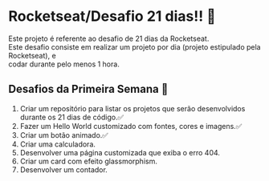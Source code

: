 # Rocketseat/Desafio 21 dias!! 🚀

Este projeto é referente ao desafio de 21 dias da Rocketseat.<br>
Este desafio consiste em realizar um projeto por dia (projeto estipulado pela Rocketseat), e<br>
codar durante pelo menos 1 hora.

## Desafios da Primeira Semana 🎯
<ol>
<li>Criar um repositório para listar os projetos que serão desenvolvidos durante os 21 dias de código.✅</li>
<li>Fazer um Hello World customizado com fontes, cores e imagens.✅</li>
<li>Criar um botão animado.✅</li>
<li>Criar uma calculadora.</li>
<li>Desenvolver uma página customizada que exiba o erro 404.</li>
<li>Criar um card com efeito glassmorphism.</li>
<li>Desenvolver um contador.</li>




